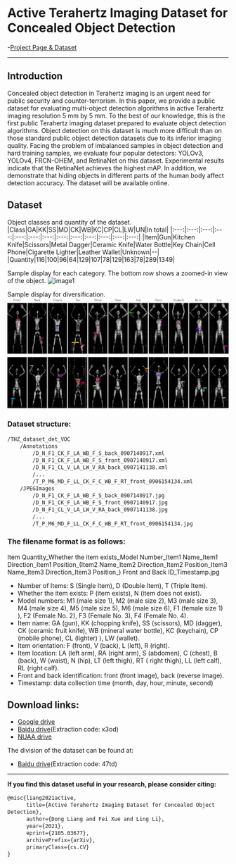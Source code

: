 # Active Terahertz Imaging Dataset for Concealed Object Detection
-[Project Page & Dataset](https://linglix.github.io/THz_Dataset/)
****
## Introduction
Concealed object detection in Terahertz imaging is an urgent need for public security and counter-terrorism. In this paper, we provide a public dataset for evaluating multi-object detection algorithms in active Terahertz imaging resolution 5 mm by 5 mm.  To the best of our knowledge, this is the first public Terahertz imaging dataset prepared to evaluate object detection algorithms. Object detection on this dataset is much more difficult than on those standard public object detection datasets due to its inferior imaging quality. Facing the problem of imbalanced samples in object detection and hard training samples, we evaluate four popular detectors: YOLOv3, YOLOv4, FRCN-OHEM, and RetinaNet on this dataset. Experimental results indicate that the RetinaNet achieves the highest mAP. In addition, we demonstrate that hiding objects in different parts of the human body affect detection accuracy. The dataset will be available online.

## Dataset
Object classes and quantity of the dataset.
|Class|GA|KK|SS|MD|CK|WB|KC|CP|CL|LW|UN|In total|
|:---:|:---:|:---:|:---:|:---:|:---:|:---:|:---:|:---:|:---:|:---:|:---:|:---:|
|Item|Gun|Kitchen Knife|Scissors|Metal Dagger|Ceramic Knife|Water Bottle|Key Chain|Cell Phone|Cigarette Lighter|Leather Wallet|Unknown|--|
|Quantity|116|100|96|64|129|107|78|129|163|78|289|1349|


Sample display for each category. The bottom row shows a zoomed-in view of the object.
![image1](/Image/classes.png)


Sample display for diversification.
![image2](/Image/diversification.png)


### Dataset structure:
```
/THZ_dataset_det_VOC
    /Annotations
        /D_N_F1_CK_F_LA_WB_F_S_back_0907140917.xml
        /D_N_F1_CK_F_LA_WB_F_S_front_0907140917.xml
        /D_N_F1_CL_V_LA_LW_V_RA_back_0907141138.xml
        /...
        /T_P_M6_MD_F_LL_CK_F_C_WB_F_RT_front_0906154134.xml
    /JPEGImages
        /D_N_F1_CK_F_LA_WB_F_S_back_0907140917.jpg
        /D_N_F1_CK_F_LA_WB_F_S_front_0907140917.jpg
        /D_N_F1_CL_V_LA_LW_V_RA_back_0907141138.jpg
        /...
        /T_P_M6_MD_F_LL_CK_F_C_WB_F_RT_front_0906154134.jpg
```
### The filename format is as follows:

Item Quantity_Whether the item exists_Model Number_Item1 Name_Item1 Direction_Item1 Position_(Item2 Name_Item2 Direction_Item2 Position_Item3 Name_Item3 Direction_Item3 Position_) Front and Back ID_Timestamp.jpg

- Number of Items: S (Single Item), D (Double Item), T (Triple Item).
- Whether the item exists: P (item exists), N (item does not exist).
- Model numbers: M1 (male size 1), M2 (male size 2), M3 (male size 3), M4 (male size 4), M5 (male size 5), M6 (male size 6), F1 (female size 1) ), F2 (Female No. 2), F3 (Female No. 3), F4 (Female No. 4).
- Item name: GA (gun), KK (chopping knife), SS (scissors), MD (dagger), CK (ceramic fruit knife), WB (mineral water bottle), KC (keychain), CP (mobile phone), CL (lighter) ), LW (wallet).
- Item orientation: F (front), V (back), L (left), R (right).
- Item location: LA (left arm), RA (right arm), S (abdomen), C (chest), B (back), W (waist), N (hip), LT (left thigh), RT ( right thigh), LL (left calf), RL (right calf).
- Front and back identification: front (front image), back (reverse image).
- Timestamp: data collection time (month, day, hour, minute, second)


## Download links:
- [Google drive](https://drive.google.com/drive/folders/1A6LiyWAvRmKIJN5yXQZ3HxZVwNEFz8uV?usp=sharing)
- [Baidu drive](https://pan.baidu.com/s/1MRPyeMtzCQRO5ydgX0rSHA)(Extraction code: x3od)
- [NUAA drive](https://pan.nuaa.edu.cn/share/5cb047f309049ba7f68ab9e1e0)


The division of the dataset can be found at:
- [Baidu drive](https://pan.baidu.com/s/1riqvOh9FOX8lAVYcClqoFQ)(Extraction code: 47td)

---


**If you find this dataset useful in your research, please consider citing:**

```
@misc{liang2021active,
      title={Active Terahertz Imaging Dataset for Concealed Object Detection}, 
      author={Dong Liang and Fei Xue and Ling Li},
      year={2021},
      eprint={2105.03677},
      archivePrefix={arXiv},
      primaryClass={cs.CV}
}
```
